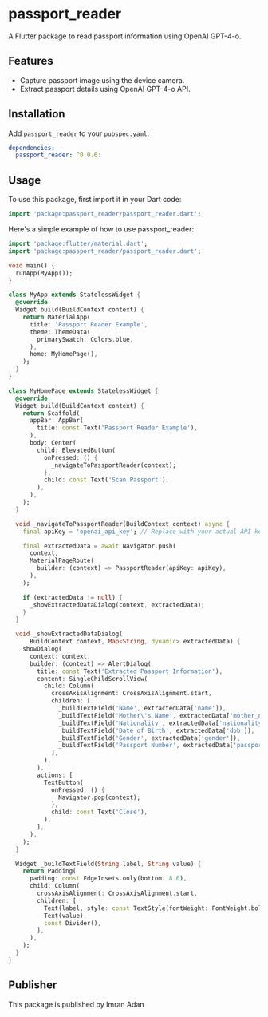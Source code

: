 # passport_reader

A Flutter package to read passport information using OpenAI GPT-4-o.

## Features

- Capture passport image using the device camera.
- Extract passport details using OpenAI GPT-4-o API.

 

## Installation

Add `passport_reader` to your `pubspec.yaml`:

```yaml
dependencies:
  passport_reader: ^0.0.6:
```

## Usage
To use this package, first import it in your Dart code:

``` dart 
import 'package:passport_reader/passport_reader.dart';
```


Here's a simple example of how to use passport_reader:

``` dart 
import 'package:flutter/material.dart';
import 'package:passport_reader/passport_reader.dart';

void main() {
  runApp(MyApp());
}

class MyApp extends StatelessWidget {
  @override
  Widget build(BuildContext context) {
    return MaterialApp(
      title: 'Passport Reader Example',
      theme: ThemeData(
        primarySwatch: Colors.blue,
      ),
      home: MyHomePage(),
    );
  }
}

class MyHomePage extends StatelessWidget {
  @override
  Widget build(BuildContext context) {
    return Scaffold(
      appBar: AppBar(
        title: const Text('Passport Reader Example'),
      ),
      body: Center(
        child: ElevatedButton(
          onPressed: () {
            _navigateToPassportReader(context);
          },
          child: const Text('Scan Passport'),
        ),
      ),
    );
  }

  void _navigateToPassportReader(BuildContext context) async {
    final apiKey = 'openai_api_key'; // Replace with your actual API key

    final extractedData = await Navigator.push(
      context,
      MaterialPageRoute(
        builder: (context) => PassportReader(apiKey: apiKey),
      ),
    );

    if (extractedData != null) {
      _showExtractedDataDialog(context, extractedData);
    }
  }

  void _showExtractedDataDialog(
      BuildContext context, Map<String, dynamic> extractedData) {
    showDialog(
      context: context,
      builder: (context) => AlertDialog(
        title: const Text('Extracted Passport Information'),
        content: SingleChildScrollView(
          child: Column(
            crossAxisAlignment: CrossAxisAlignment.start,
            children: [
              _buildTextField('Name', extractedData['name']),
              _buildTextField('Mother\'s Name', extractedData['mother_name']),
              _buildTextField('Nationality', extractedData['nationality']),
              _buildTextField('Date of Birth', extractedData['dob']),
              _buildTextField('Gender', extractedData['gender']),
              _buildTextField('Passport Number', extractedData['passport_no']),
            ],
          ),
        ),
        actions: [
          TextButton(
            onPressed: () {
              Navigator.pop(context);
            },
            child: const Text('Close'),
          ),
        ],
      ),
    );
  }

  Widget _buildTextField(String label, String value) {
    return Padding(
      padding: const EdgeInsets.only(bottom: 8.0),
      child: Column(
        crossAxisAlignment: CrossAxisAlignment.start,
        children: [
          Text(label, style: const TextStyle(fontWeight: FontWeight.bold)),
          Text(value),
          const Divider(),
        ],
      ),
    );
  }
}

```
## Publisher
This package is published by Imran Adan



